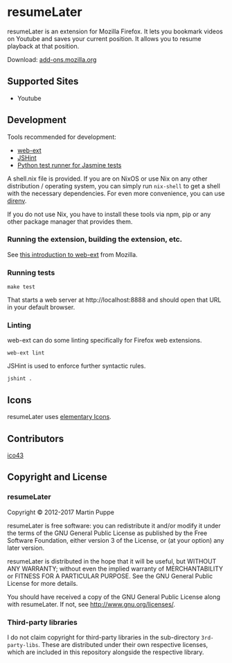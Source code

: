 # resumeLater

resumeLater is an extension for Mozilla Firefox. It lets you bookmark videos on
Youtube and saves your current position. It allows you to resume playback at
that position.

Download:
[add-ons.mozilla.org](https://addons.mozilla.org/en-US/firefox/addon/resumelater/)

## Supported Sites

 * Youtube

## Development

Tools recommended for development:

* [web-ext](https://github.com/mozilla/web-ext)
* [JSHint](https://jshint.com/install/)
* [Python test runner for Jasmine
  tests](https://jasmine.github.io/setup/python.html)

A shell.nix file is provided. If you are on NixOS or use Nix on any other
distribution / operating system, you can simply run `nix-shell` to get a shell
with the necessary dependencies. For even more convenience, you can use
[direnv](https://github.com/direnv/direnv/wiki/Nix).

If you do not use Nix, you have to install these tools via npm, pip or any
other package manager that provides them.

### Running the extension, building the extension, etc.

See [this introduction to
web-ext](https://extensionworkshop.com/documentation/develop/getting-started-with-web-ext/)
from Mozilla.

### Running tests

```
make test
```

That starts a web server at http://localhost:8888 and should open that URL in
your default browser.

### Linting

web-ext can do some linting specifically for Firefox web extensions.

```
web-ext lint
```

JSHint is used to enforce further syntactic rules.

```
jshint .
```

## Icons

resumeLater uses [elementary Icons](https://launchpad.net/elementaryicons).

## Contributors

[ico43](https://github.com/ico43)

## Copyright and License

### resumeLater

Copyright © 2012-2017 Martin Puppe

resumeLater is free software: you can redistribute it and/or modify it under
the terms of the GNU General Public License as published by the Free Software
Foundation, either version 3 of the License, or (at your option) any later
version.

resumeLater is distributed in the hope that it will be useful, but WITHOUT ANY
WARRANTY; without even the implied warranty of MERCHANTABILITY or FITNESS FOR A
PARTICULAR PURPOSE.  See the GNU General Public License for more details.

You should have received a copy of the GNU General Public License along with
resumeLater. If not, see <http://www.gnu.org/licenses/>.

### Third-party libraries

I do not claim copyright for third-party libraries in the sub-directory
`3rd-party-libs`. These are distributed under their own respective licenses,
which are included in this repository alongside the respective library.
